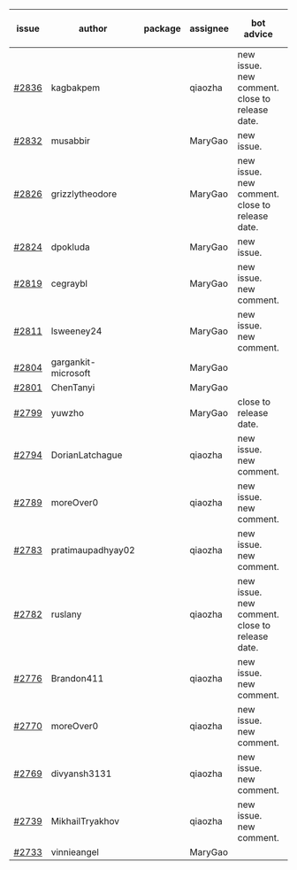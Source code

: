 | issue | author | package | assignee | bot advice | created date of issue | target release date | date from target |
| ------ | ------ | ------ | ------ | ------ | ------ | ------ | :-----: |
| [#2836](https://github.com/Azure/sdk-release-request/issues/2836) | kagbakpem |  | qiaozha | new issue. new comment. close to release date.  | 05-23 | 05-25 | 0 |
| [#2832](https://github.com/Azure/sdk-release-request/issues/2832) | musabbir |  | MaryGao | new issue. | 05-19 | 06-02 |  |
| [#2826](https://github.com/Azure/sdk-release-request/issues/2826) | grizzlytheodore |  | MaryGao | new issue. new comment. close to release date.  | 05-19 | 05-24 | 0 |
| [#2824](https://github.com/Azure/sdk-release-request/issues/2824) | dpokluda |  | MaryGao | new issue. | 05-18 | 05-31 |  |
| [#2819](https://github.com/Azure/sdk-release-request/issues/2819) | cegraybl |  | MaryGao | new issue. new comment. | 05-17 | 05-31 |  |
| [#2811](https://github.com/Azure/sdk-release-request/issues/2811) | lsweeney24 |  | MaryGao | new issue. new comment. | 05-16 | 05-30 |  |
| [#2804](https://github.com/Azure/sdk-release-request/issues/2804) | gargankit-microsoft |  | MaryGao |  | 05-16 | 06-15 |  |
| [#2801](https://github.com/Azure/sdk-release-request/issues/2801) | ChenTanyi |  | MaryGao |  | 05-16 | 05-19 |  |
| [#2799](https://github.com/Azure/sdk-release-request/issues/2799) | yuwzho |  | MaryGao | close to release date.  | 05-16 | 05-23 | -1 |
| [#2794](https://github.com/Azure/sdk-release-request/issues/2794) | DorianLatchague |  | qiaozha | new issue. new comment. | 05-12 | 05-16 |  |
| [#2789](https://github.com/Azure/sdk-release-request/issues/2789) | moreOver0 |  | qiaozha | new issue. new comment. | 05-12 | 05-19 |  |
| [#2783](https://github.com/Azure/sdk-release-request/issues/2783) | pratimaupadhyay02 |  | qiaozha | new issue. new comment. | 05-12 | 05-16 |  |
| [#2782](https://github.com/Azure/sdk-release-request/issues/2782) | ruslany |  | qiaozha | new issue. new comment. close to release date.  | 05-12 | 05-24 | 0 |
| [#2776](https://github.com/Azure/sdk-release-request/issues/2776) | Brandon411 |  | qiaozha | new issue. new comment. | 05-11 | 05-13 |  |
| [#2770](https://github.com/Azure/sdk-release-request/issues/2770) | moreOver0 |  | qiaozha | new issue. new comment. | 05-10 | 05-17 |  |
| [#2769](https://github.com/Azure/sdk-release-request/issues/2769) | divyansh3131 |  | qiaozha | new issue. new comment. | 05-10 | 06-07 |  |
| [#2739](https://github.com/Azure/sdk-release-request/issues/2739) | MikhailTryakhov |  | qiaozha | new issue. new comment. | 04-25 | 05-02 |  |
| [#2733](https://github.com/Azure/sdk-release-request/issues/2733) | vinnieangel |  | MaryGao |  | 04-21 | 05-05 |  |
